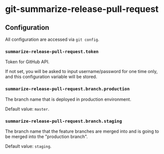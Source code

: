 git-summarize-release-pull-request
==================================

Configuration
-------------

All configuration are accessed via `git config`.

### `summarize-release-pull-request.token`

Token for GitHub API.

If not set, you will be asked to input username/password for one time only,
and this configuration variable will be stored.

### `summarize-release-pull-request.branch.production`

The branch name that is deployed in production environment.

Default value: `master`.

### `summarize-release-pull-request.branch.staging`

The branch name that the feature branches are merged into and is going to be merged into the "production branch".

Default value: `staging`.
